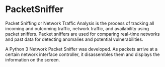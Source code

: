 # PacketSniffer

Packet Sniffing or Network Traffic Analysis is the process of tracking all incoming and outcoming traffic, network traffic, and availability using packet sniffers. Packet sniffers are used for comparing real-time networks and past data for detecting anomalies and potential vulnerabilities.

A Python 3 Network Packet Sniffer was developed. As packets arrive at a certain network interface controller, it disassembles them and displays the information on the screen.
